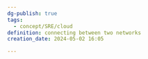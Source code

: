 ```yaml
---
dg-publish: true
tags:
  - concept/SRE/cloud
definition: connecting between two networks
creation_date: 2024-05-02 16:05

---
```

